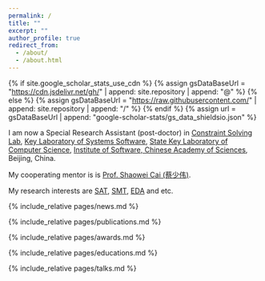 ```yaml
---
permalink: /
title: ""
excerpt: ""
author_profile: true
redirect_from: 
  - /about/
  - /about.html
---
```


{% if site.google_scholar_stats_use_cdn %}
{% assign gsDataBaseUrl = "https://cdn.jsdelivr.net/gh/" | append: site.repository | append: "@" %}
{% else %}
{% assign gsDataBaseUrl = "https://raw.githubusercontent.com/" | append: site.repository | append: "/" %}
{% endif %}
{% assign url = gsDataBaseUrl | append: "google-scholar-stats/gs_data_shieldsio.json" %}

<span class='anchor' id='about-me'></span>

I am now a Special Research Assistant (post-doctor) in [Constraint Solving Lab](http://solver.ios.ac.cn/), [Key Laboratory of Systems Software](http://klss.ios.ac.cn/), [State Key Laboratory of Computer Science](https://lcs.ios.ac.cn/), [Institute of Software, Chinese Academy of Sciences](http://www.iscas.ac.cn), Beijing, China. 

My cooperating mentor is  is [Prof. Shaowei Cai (蔡少伟)](http://people.ucas.ac.cn/~caisw). 

My research interests are [SAT](https://en.wikipedia.org/wiki/Boolean_satisfiability_problem), [SMT](https://en.wikipedia.org/wiki/Satisfiability_modulo_theories), [EDA](https://en.wikipedia.org/wiki/Electronic_design_automation) and etc.




{% include_relative pages/news.md %}

{% include_relative pages/publications.md %}


{% include_relative pages/awards.md %}


{% include_relative pages/educations.md %}




{% include_relative pages/talks.md %}


<!-- 
# 💻 Internships
- *2019.05 - 2020.02*, [Lorem](https://github.com/), China. -->